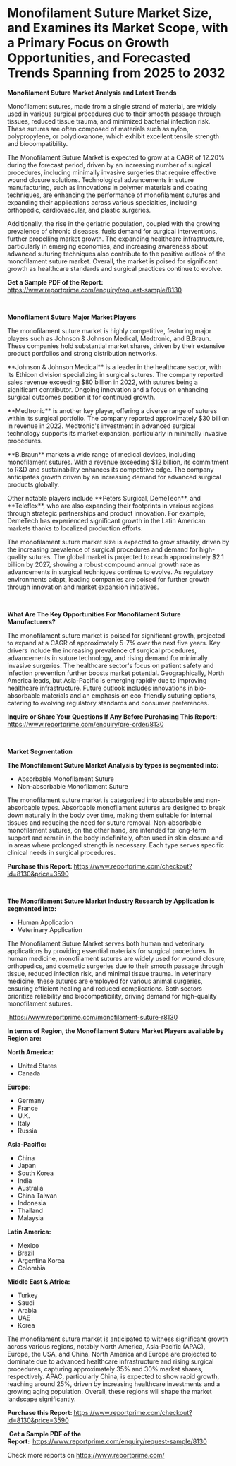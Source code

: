 <p><h1>Monofilament Suture Market Size, and Examines its Market Scope, with a Primary Focus on Growth Opportunities, and Forecasted Trends Spanning from 2025 to 2032</h1></p><p><strong>Monofilament Suture Market Analysis and Latest Trends</strong></p>
<p><p>Monofilament sutures, made from a single strand of material, are widely used in various surgical procedures due to their smooth passage through tissues, reduced tissue trauma, and minimized bacterial infection risk. These sutures are often composed of materials such as nylon, polypropylene, or polydioxanone, which exhibit excellent tensile strength and biocompatibility.</p><p>The Monofilament Suture Market is expected to grow at a CAGR of 12.20% during the forecast period, driven by an increasing number of surgical procedures, including minimally invasive surgeries that require effective wound closure solutions. Technological advancements in suture manufacturing, such as innovations in polymer materials and coating techniques, are enhancing the performance of monofilament sutures and expanding their applications across various specialties, including orthopedic, cardiovascular, and plastic surgeries.</p><p>Additionally, the rise in the geriatric population, coupled with the growing prevalence of chronic diseases, fuels demand for surgical interventions, further propelling market growth. The expanding healthcare infrastructure, particularly in emerging economies, and increasing awareness about advanced suturing techniques also contribute to the positive outlook of the monofilament suture market. Overall, the market is poised for significant growth as healthcare standards and surgical practices continue to evolve.</p></p>
<p><strong>Get a Sample PDF of the Report:&nbsp;</strong> <a href="https://www.reportprime.com/enquiry/request-sample/8130?utm_campaign=3357&utm_medium=2&utm_source=Github&utm_content=ia&utm_term=19032025&utm_id=monofilament-suture">https://www.reportprime.com/enquiry/request-sample/8130</a></p>
<p>&nbsp;</p>
<p><strong>Monofilament Suture Major Market Players</strong></p>
<p><p>The monofilament suture market is highly competitive, featuring major players such as Johnson & Johnson Medical, Medtronic, and B.Braun. These companies hold substantial market shares, driven by their extensive product portfolios and strong distribution networks.</p><p>**Johnson & Johnson Medical** is a leader in the healthcare sector, with its Ethicon division specializing in surgical sutures. The company reported sales revenue exceeding $80 billion in 2022, with sutures being a significant contributor. Ongoing innovation and a focus on enhancing surgical outcomes position it for continued growth.</p><p>**Medtronic** is another key player, offering a diverse range of sutures within its surgical portfolio. The company reported approximately $30 billion in revenue in 2022. Medtronic's investment in advanced surgical technology supports its market expansion, particularly in minimally invasive procedures.</p><p>**B.Braun** markets a wide range of medical devices, including monofilament sutures. With a revenue exceeding $12 billion, its commitment to R&D and sustainability enhances its competitive edge. The company anticipates growth driven by an increasing demand for advanced surgical products globally.</p><p>Other notable players include **Peters Surgical, DemeTech**, and **Teleflex**, who are also expanding their footprints in various regions through strategic partnerships and product innovation. For example, DemeTech has experienced significant growth in the Latin American markets thanks to localized production efforts.</p><p>The monofilament suture market size is expected to grow steadily, driven by the increasing prevalence of surgical procedures and demand for high-quality sutures. The global market is projected to reach approximately $2.1 billion by 2027, showing a robust compound annual growth rate as advancements in surgical techniques continue to evolve. As regulatory environments adapt, leading companies are poised for further growth through innovation and market expansion initiatives.</p></p>
<p>&nbsp;</p>
<p><strong>What Are The Key Opportunities For Monofilament Suture Manufacturers?</strong></p>
<p><p>The monofilament suture market is poised for significant growth, projected to expand at a CAGR of approximately 5-7% over the next five years. Key drivers include the increasing prevalence of surgical procedures, advancements in suture technology, and rising demand for minimally invasive surgeries. The healthcare sector's focus on patient safety and infection prevention further boosts market potential. Geographically, North America leads, but Asia-Pacific is emerging rapidly due to improving healthcare infrastructure. Future outlook includes innovations in bio-absorbable materials and an emphasis on eco-friendly suturing options, catering to evolving regulatory standards and consumer preferences.</p></p>
<p><strong>Inquire or Share Your Questions If Any Before Purchasing This Report:</strong> <a href="https://www.reportprime.com/enquiry/pre-order/8130?utm_campaign=3357&utm_medium=2&utm_source=Github&utm_content=ia&utm_term=19032025&utm_id=monofilament-suture">https://www.reportprime.com/enquiry/pre-order/8130</a></p>
<p>&nbsp;</p>
<p><strong>Market Segmentation</strong></p>
<p><strong>The Monofilament Suture Market Analysis by types is segmented into:</strong></p>
<p><ul><li>Absorbable Monofilament Suture</li><li>Non-absorbable Monofilament Suture</li></ul></p>
<p><p>The monofilament suture market is categorized into absorbable and non-absorbable types. Absorbable monofilament sutures are designed to break down naturally in the body over time, making them suitable for internal tissues and reducing the need for suture removal. Non-absorbable monofilament sutures, on the other hand, are intended for long-term support and remain in the body indefinitely, often used in skin closure and in areas where prolonged strength is necessary. Each type serves specific clinical needs in surgical procedures.</p></p>
<p><strong>Purchase this Report:&nbsp;</strong><a href="https://www.reportprime.com/checkout?id=8130&price=3590&utm_campaign=3357&utm_medium=2&utm_source=Github&utm_content=ia&utm_term=19032025&utm_id=monofilament-suture">https://www.reportprime.com/checkout?id=8130&price=3590</a></p>
<p>&nbsp;</p>
<p><strong>The Monofilament Suture Market Industry Research by Application is segmented into:</strong></p>
<p><ul><li>Human Application</li><li>Veterinary Application</li></ul></p>
<p><p>The Monofilament Suture Market serves both human and veterinary applications by providing essential materials for surgical procedures. In human medicine, monofilament sutures are widely used for wound closure, orthopedics, and cosmetic surgeries due to their smooth passage through tissue, reduced infection risk, and minimal tissue trauma. In veterinary medicine, these sutures are employed for various animal surgeries, ensuring efficient healing and reduced complications. Both sectors prioritize reliability and biocompatibility, driving demand for high-quality monofilament sutures.</p></p>
<p><a href="https://www.reportprime.com/monofilament-suture-r8130?utm_campaign=3357&utm_medium=2&utm_source=Github&utm_content=ia&utm_term=19032025&utm_id=monofilament-suture">&nbsp;https://www.reportprime.com/monofilament-suture-r8130</a></p>
<p><strong>In terms of Region, the Monofilament Suture Market Players available by Region are:</strong></p>
<p>
    <p> <strong> North America: </strong>
        <ul>
            <li>United States</li>
            <li>Canada</li>
        </ul>
        </p> 
    <p> <strong> Europe: </strong>
        <ul>
            <li>Germany</li>
            <li>France</li>
            <li>U.K.</li>
            <li>Italy</li>
            <li>Russia</li>
        </ul>
        </p> 
    <p> <strong> Asia-Pacific: </strong>
        <ul>
            <li>China</li>
            <li>Japan</li>
            <li>South Korea</li>
            <li>India</li>
            <li>Australia</li>
            <li>China Taiwan</li>
            <li>Indonesia</li>
            <li>Thailand</li>
            <li>Malaysia</li>
        </ul>
        </p> 
    <p> <strong> Latin America: </strong>
        <ul>
            <li>Mexico</li>
            <li>Brazil</li>
            <li>Argentina Korea</li>
            <li>Colombia</li>
        </ul>
        </p> 
    <p> <strong> Middle East & Africa: </strong>
        <ul>
            <li>Turkey</li>
            <li>Saudi</li>
            <li>Arabia</li>
            <li>UAE</li>
            <li>Korea</li>
        </ul>
    </p>
    </p>
<p><p>The monofilament suture market is anticipated to witness significant growth across various regions, notably North America, Asia-Pacific (APAC), Europe, the USA, and China. North America and Europe are projected to dominate due to advanced healthcare infrastructure and rising surgical procedures, capturing approximately 35% and 30% market shares, respectively. APAC, particularly China, is expected to show rapid growth, reaching around 25%, driven by increasing healthcare investments and a growing aging population. Overall, these regions will shape the market landscape significantly.</p></p>
<p><strong>Purchase this Report: </strong><a href="https://www.reportprime.com/checkout?id=8130&price=3590&utm_campaign=3357&utm_medium=2&utm_source=Github&utm_content=ia&utm_term=19032025&utm_id=monofilament-suture">https://www.reportprime.com/checkout?id=8130&price=3590</a></p>
<p>&nbsp;<strong>Get a Sample PDF of the Report:&nbsp;&nbsp;</strong><a href="https://www.reportprime.com/enquiry/request-sample/8130?utm_campaign=3357&utm_medium=2&utm_source=Github&utm_content=ia&utm_term=19032025&utm_id=monofilament-suture">https://www.reportprime.com/enquiry/request-sample/8130</a></p>
<p><strong></strong></p>
<p>Check more reports on <a href="https://www.reportprime.com/?utm_campaign=3357&utm_medium=2&utm_source=Github&utm_content=ia&utm_term=19032025&utm_id=monofilament-suture">https://www.reportprime.com/</a></p>